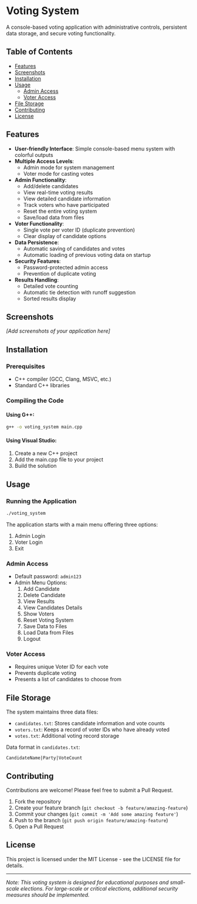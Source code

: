 # Voting System

A console-based voting application with administrative controls, persistent data storage, and secure voting functionality.

## Table of Contents
- [Features](#features)
- [Screenshots](#screenshots)
- [Installation](#installation)
- [Usage](#usage)
  - [Admin Access](#admin-access)
  - [Voter Access](#voter-access)
- [File Storage](#file-storage)
- [Contributing](#contributing)
- [License](#license)

## Features

- **User-friendly Interface**: Simple console-based menu system with colorful outputs
- **Multiple Access Levels**: 
  - Admin mode for system management
  - Voter mode for casting votes
- **Admin Functionality**:
  - Add/delete candidates
  - View real-time voting results 
  - View detailed candidate information
  - Track voters who have participated
  - Reset the entire voting system
  - Save/load data from files
- **Voter Functionality**:
  - Single vote per voter ID (duplicate prevention)
  - Clear display of candidate options
- **Data Persistence**:
  - Automatic saving of candidates and votes
  - Automatic loading of previous voting data on startup
- **Security Features**:
  - Password-protected admin access
  - Prevention of duplicate voting
- **Results Handling**:
  - Detailed vote counting
  - Automatic tie detection with runoff suggestion
  - Sorted results display

## Screenshots

*[Add screenshots of your application here]*

## Installation

### Prerequisites
- C++ compiler (GCC, Clang, MSVC, etc.)
- Standard C++ libraries

### Compiling the Code

#### Using G++:
```bash
g++ -o voting_system main.cpp
```

#### Using Visual Studio:
1. Create a new C++ project
2. Add the main.cpp file to your project
3. Build the solution

## Usage

### Running the Application
```bash
./voting_system
```

The application starts with a main menu offering three options:
1. Admin Login
2. Voter Login
3. Exit

### Admin Access
- Default password: `admin123`
- Admin Menu Options:
  1. Add Candidate
  2. Delete Candidate
  3. View Results
  4. View Candidates Details
  5. Show Voters
  6. Reset Voting System
  7. Save Data to Files
  8. Load Data from Files
  9. Logout

### Voter Access
- Requires unique Voter ID for each vote
- Prevents duplicate voting
- Presents a list of candidates to choose from

## File Storage

The system maintains three data files:
- `candidates.txt`: Stores candidate information and vote counts
- `voters.txt`: Keeps a record of voter IDs who have already voted
- `votes.txt`: Additional voting record storage

Data format in `candidates.txt`:
```
CandidateName|Party|VoteCount
```

## Contributing

Contributions are welcome! Please feel free to submit a Pull Request.

1. Fork the repository
2. Create your feature branch (`git checkout -b feature/amazing-feature`)
3. Commit your changes (`git commit -m 'Add some amazing feature'`)
4. Push to the branch (`git push origin feature/amazing-feature`)
5. Open a Pull Request

## License

This project is licensed under the MIT License - see the LICENSE file for details.

---

*Note: This voting system is designed for educational purposes and small-scale elections. For large-scale or critical elections, additional security measures should be implemented.*